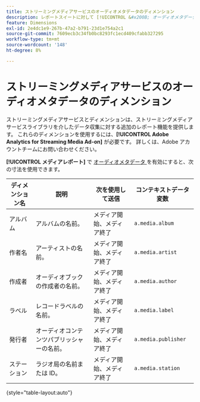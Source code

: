 ```yaml
---
title: ストリーミングメディアサービスのオーディオメタデータのディメンション
description: レポートスイートに対して [!UICONTROL &#x200B; オーディオメタデータ &#x200B;] を有効にすると、使用可能な寸法になります。
feature: Dimensions
exl-id: 2e4dc1e9-267b-47a2-b791-23d1e754a2c1
source-git-commit: 7609ecb3c34fb0bc8293fc1ecd409cfabb327295
workflow-type: tm+mt
source-wordcount: '148'
ht-degree: 8%

---
```


# ストリーミングメディアサービスのオーディオメタデータのディメンション

ストリーミングメディアサービスとディメンションは、ストリーミングメディアサービスライブラリを介したデータ収集に対する追加のレポート機能を提供します。 これらのディメンションを使用するには、**[!UICONTROL Adobe Analytics for Streaming Media Ad-on]** が必要です。 詳しくは、Adobe アカウントチームにお問い合わせください。

**[!UICONTROL メディアレポート]** で [ オーディオメタデータ ](/help/admin/admin/c-manage-report-suites/c-edit-report-suites/media-management.md) を有効にすると、次の寸法を使用できます。

| ディメンション名 | 説明 | 次を使用して送信 | コンテキストデータ変数 |
| --- | --- | --- | --- |
| アルバム | アルバムの名前。 | メディア開始、メディア終了 | `a.media.album` |
| 作者名 | アーティストの名前。 | メディア開始、メディア終了 | `a.media.artist` |
| 作成者 | オーディオブックの作成者の名前。 | メディア開始、メディア終了 | `a.media.author` |
| ラベル | レコードラベルの名前。 | メディア開始、メディア終了 | `a.media.label` |
| 発行者 | オーディオコンテンツパブリッシャーの名前。 | メディア開始、メディア終了 | `a.media.publisher` |
| ステーション | ラジオ局の名前または ID。 | メディア開始、メディア終了 | `a.media.station` |

{style="table-layout:auto"}
